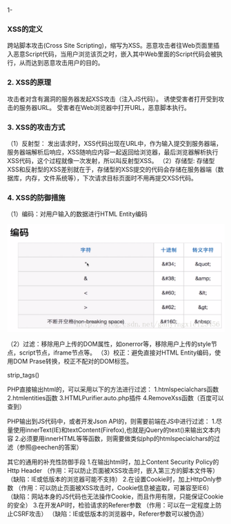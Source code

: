 1-

### XSS的定义


跨站脚本攻击(Cross Site Scripting)，缩写为XSS。恶意攻击者往Web页面里插入恶意Script代码，当用户浏览该页之时，嵌入其中Web里面的Script代码会被执行，从而达到恶意攻击用户的目的。

### 2. XSS的原理


攻击者对含有漏洞的服务器发起XSS攻击（注入JS代码）。
诱使受害者打开受到攻击的服务器URL。
受害者在Web浏览器中打开URL，恶意脚本执行。

### 3. XSS的攻击方式


（1）反射型： 发出请求时，XSS代码出现在URL中，作为输入提交到服务器端，服务器端解析后响应，XSS随响应内容一起返回给浏览器，最后浏览器解析执行XSS代码，这个过程就像一次发射，所以叫反射型XSS。
（2）存储型: 存储型XSS和反射型的XSS差别就在于，存储型的XSS提交的代码会存储在服务器端（数据库，内存，文件系统等），下次请求目标页面时不用再提交XSS代码。

### 4. XSS的防御措施


（1）编码：对用户输入的数据进行HTML Entity编码 

![](../images/security/xss.png)

（2）过滤：移除用户上传的DOM属性，如onerror等，移除用户上传的style节点，script节点，iframe节点等。
（3）校正：避免直接对HTML Entity编码，使用DOM Prase转换，校正不配对的DOM标签。



strip_tags()




PHP直接输出html的，可以采用以下的方法进行过滤：
1.htmlspecialchars函数
2.htmlentities函数
3.HTMLPurifier.auto.php插件
4.RemoveXss函数（百度可以查到）

PHP输出到JS代码中，或者开发Json API的，则需要前端在JS中进行过滤：
1.尽量使用innerText(IE)和textContent(Firefox),也就是jQuery的text()来输出文本内容
2.必须要用innerHTML等等函数，则需要做类似php的htmlspecialchars的过滤（参照@eechen的答案）

其它的通用的补充性防御手段
1.在输出html时，加上Content Security Policy的Http Header
（作用：可以防止页面被XSS攻击时，嵌入第三方的脚本文件等）
（缺陷：IE或低版本的浏览器可能不支持）
2.在设置Cookie时，加上HttpOnly参数
（作用：可以防止页面被XSS攻击时，Cookie信息被盗取，可兼容至IE6）
（缺陷：网站本身的JS代码也无法操作Cookie，而且作用有限，只能保证Cookie的安全）
3.在开发API时，检验请求的Referer参数
（作用：可以在一定程度上防止CSRF攻击）
（缺陷：IE或低版本的浏览器中，Referer参数可以被伪造）